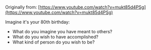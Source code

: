 Originally from: [https://www.youtube.com/watch?v=mukt85d4PSg](https://www.youtube.com/watch?v=mukt85d4PSg)

Imagine it's your 80th birthday:
* What do you imagine you have meant to others?
* What do you wish to have accomplished?
* What kind of person do you wish to be?
